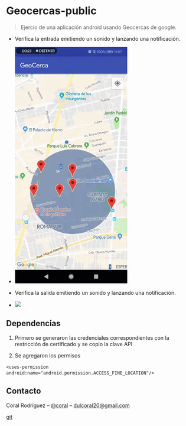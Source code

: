 # Geocercas-public
> Ejercio de una aplicación android usando Geocercas de google.

- Verifica la entrada emitiendo un sonido y lanzando una notificación.
- ![](entry.gif) 


- Verifica la salida emitiendo un sonido y lanzando una notificación.
- ![](exit.gif)


## Dependencias
1. Primero se generaron las credenciales correspondientes con la restricción de certificado y se copio la clave API

2. Se agregaron los permisos

```
<uses-permission android:name="android.permission.ACCESS_FINE_LOCATION"/>

```



## Contacto

Coral Rodríguez – [@coral](https://www.linkedin.com/in/dulcoral/) – dulcoral20@gmail.com

[git](https://github.com/dulcoral)

